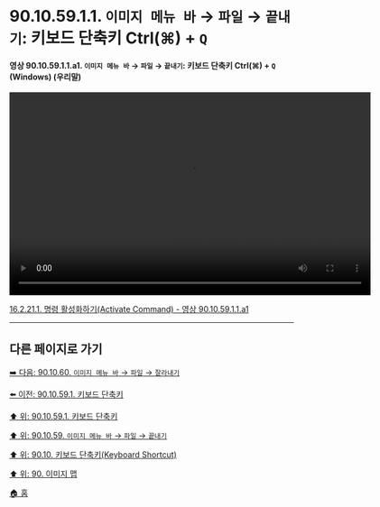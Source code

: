 # 90.10.59.1.1. `이미지 메뉴 바` → `파일` → `끝내기`: 키보드 단축키 Ctrl(⌘) + `Q`

<a id="90-10-59-01-01-a1"></a>

#### 영상 90.10.59.1.1.a1. `이미지 메뉴 바` → `파일` → `끝내기`: 키보드 단축키 Ctrl(⌘) + `Q` (Windows) (우리말)
<video controls="controls" width="640" height="360" src="https://github.com/user-attachments/assets/cb238c8a-efe5-497e-b5ac-27140c8cfaf5"></video>

[16.2.21.1. 명령 활성화하기(Activate Command) - 영상 90.10.59.1.1.a1](./16-02-21-01-activate_command.md#90-10-59-01-01-a1)

***

## 다른 페이지로 가기

[➡️ 다음: 90.10.60. `이미지 메뉴 바` → `파일` → `잘라내기`](./90-10-60-00-menu_edit_cut.md)

[⬅️ 이전: 90.10.59.1. 키보드 단축키](./90-10-59-01-00-keyboard_shortcut.md)

[⬆️ 위: 90.10.59.1. 키보드 단축키](./90-10-59-01-00-keyboard_shortcut.md)

[⬆️ 위: 90.10.59. `이미지 메뉴 바` → `파일` → `끝내기`](./90-10-59-00-menu_file_quit.md)

[⬆️ 위: 90.10. 키보드 단축키(Keyboard Shortcut)](./90-10-00-keyboard_shortcut.md)

[⬆️ 위: 90. 이미지 맵](./90-00-image-map.md)

[🏠 홈](./00-home.md)